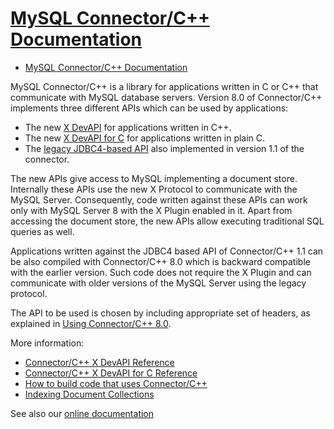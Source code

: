 # [MySQL Connector/C++ Documentation](https://dev.mysql.com/doc/dev/connector-cpp/8.0/)

- [MySQL Connector/C++ Documentation](#mysql-connectorc-documentation)

MySQL Connector/C++ is a library for applications written in C or C++ that communicate with MySQL database servers. Version 8.0 of Connector/C++ implements three different APIs which can be used by applications:

- The new [X DevAPI](https://dev.mysql.com/doc/dev/connector-cpp/8.0/devapi_ref.html) for applications written in C++.
- The new [X DevAPI for C](https://dev.mysql.com/doc/dev/connector-cpp/8.0/xapi_ref.html) for applications written in plain C.
- The [legacy JDBC4-based API](https://dev.mysql.com/doc/dev/connector-cpp/8.0/jdbc_ref.html) also implemented in version 1.1 of the connector.

The new APIs give access to MySQL implementing a document store. Internally these APIs use the new X Protocol to communicate with the MySQL Server. Consequently, code written against these APIs can work only with MySQL Server 8 with the X Plugin enabled in it. Apart from accessing the document store, the new APIs allow executing traditional SQL queries as well.

Applications written against the JDBC4 based API of Connector/C++ 1.1 can be also compiled with Connector/C++ 8.0 which is backward compatible with the earlier version. Such code does not require the X Plugin and can communicate with older versions of the MySQL Server using the legacy protocol.

The API to be used is chosen by including appropriate set of headers, as explained in [Using Connector/C++ 8.0](https://dev.mysql.com/doc/dev/connector-cpp/8.0/usage.html).

More information:

- [Connector/C++ X DevAPI Reference](https://dev.mysql.com/doc/dev/connector-cpp/8.0/group__devapi.html)
- [Connector/C++ X DevAPI for C Reference](https://dev.mysql.com/doc/dev/connector-cpp/8.0/group__xapi.html)
- [How to build code that uses Connector/C++](https://dev.mysql.com/doc/dev/connector-cpp/8.0/usage.html)
- [Indexing Document Collections](https://dev.mysql.com/doc/dev/connector-cpp/8.0/indexing.html)

See also our [online documentation](https://dev.mysql.com/doc/connector-cpp/8.0/en/)
